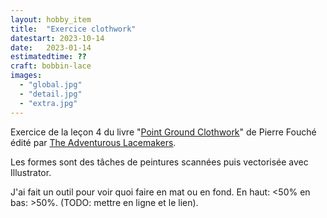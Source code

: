 ```yaml
---
layout: hobby_item
title:  "Exercice clothwork"
datestart: 2023-10-14
date:   2023-01-14
estimatedtime: ??
craft: bobbin-lace
images:
  - "global.jpg"
  - "detail.jpg"
  - "extra.jpg"
---
```

Exercice de la leçon 4 du livre "[Point Ground Clothwork](https://www.theadventurouslacemakers.com/shop/e/Point-Ground-Clothwork-an-e-book-by-Pierre-Fouch%C3%A9-p471560999)" de Pierre Fouché édité par [The Adventurous Lacemakers](https://www.theadventurouslacemakers.com/).

Les formes sont des tâches de peintures scannées puis vectorisée avec Illustrator. 

J'ai fait un outil pour voir quoi faire en mat ou en fond. En haut: <50% en bas: >50%. (TODO: mettre en ligne et le lien).